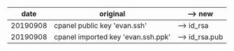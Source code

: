 date | original | --> new
--- | --- | ---
20190908 | cpanel public key 'evan.ssh' | --> id_rsa
20190908 | cpanel imported key 'evan.ssh.ppk' |  --> id_rsa.pub


